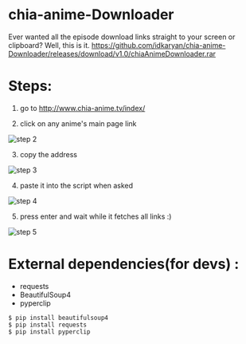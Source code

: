 # chia-anime-Downloader
Ever wanted all the episode download links straight to your screen or clipboard? Well, this is it.
https://github.com/idkaryan/chia-anime-Downloader/releases/download/v1.0/chiaAnimeDownloader.rar


# Steps:
 1. go to http://www.chia-anime.tv/index/
 
 2. click on any anime's main page link
 
 ![step 2](http://i.imgur.com/ivSMchY.jpg)
 
 3. copy the address
 
 ![step 3](http://i.imgur.com/X7nXbwa.jpg)
 
 4. paste it into the script when asked
 
 ![step 4](http://i.imgur.com/1dRsyHs.jpg)
 
 5. press enter and wait while it fetches all links :)
 
 ![step 5](http://i.imgur.com/ZJphTjQ.jpg)


# External dependencies(for devs) : 
  - requests
  - BeautifulSoup4
  - pyperclip

```
$ pip install beautifulsoup4
$ pip install requests
$ pip install pyperclip
```
